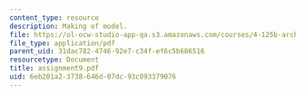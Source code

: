 ```yaml
---
content_type: resource
description: Making of model.
file: https://ol-ocw-studio-app-qa.s3.amazonaws.com/courses/4-125b-architecture-studio-building-in-landscapes-fall-2005/6eb201a23738646d07dc93c093379076_assignment9.pdf
file_type: application/pdf
parent_uid: 31dac782-4746-92e7-c34f-ef6c5b686516
resourcetype: Document
title: assignment9.pdf
uid: 6eb201a2-3738-646d-07dc-93c093379076
---
```

